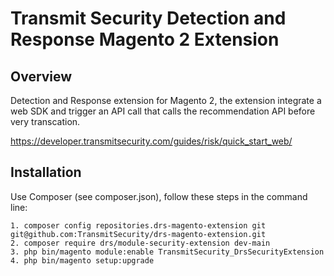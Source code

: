

# Transmit Security Detection and Response Magento 2 Extension

## Overview

Detection and Response extension for Magento 2, the extension integrate a web SDK and trigger an API call that calls the recommendation API before very transcation.

https://developer.transmitsecurity.com/guides/risk/quick_start_web/

## Installation

Use Composer (see composer.json), follow these steps in the command line:
```
1. composer config repositories.drs-magento-extension git git@github.com:TransmitSecurity/drs-magento-extension.git
2. composer require drs/module-security-extension dev-main
3. php bin/magento module:enable TransmitSecurity_DrsSecurityExtension
4. php bin/magento setup:upgrade
```